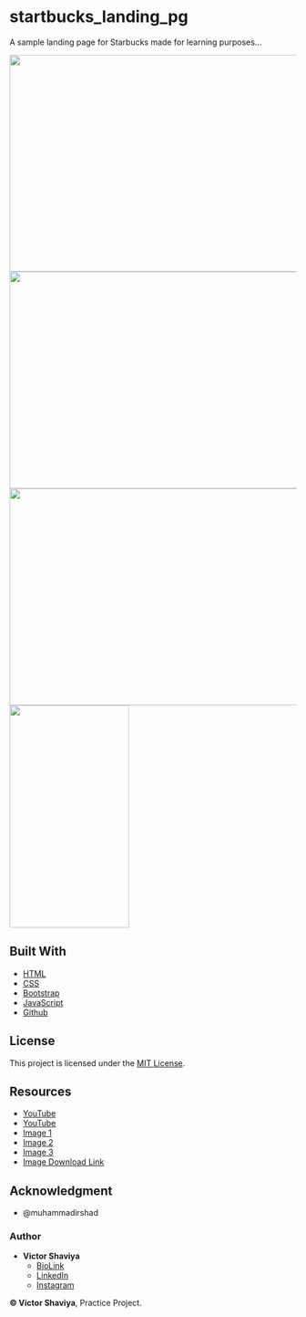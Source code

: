 # startbucks_landing_pg
A sample landing page for Starbucks made for learning purposes...
     
<img src="#" width="750" height="380">             
<img src="#" width="750" height="380">             
<img src="#" width="750" height="380">             
<img src="#" width="210" height="390">            

## Built With

* [HTML](https://developer.mozilla.org/en-US/docs/Web/HTML)        
* [CSS](https://developer.mozilla.org/en-US/docs/Web/css)             
* [Bootstrap](https://getbootstrap.com/docs/5.2/getting-started/introduction/)         
* [JavaScript](https://developer.mozilla.org/en-US/docs/Web/JavaScript)              
* [Github](https://github.com/ShaviyaVictor/shaviya)

## License

This project is licensed under the [MIT License](https://github.com/ShaviyaVictor/startbucks_landing_pg/blob/main/LICENSE).           

## Resources
- [YouTube](https://www.youtube.com/watch?v=91Q6RvKvd7o)          
- [YouTube](https://www.youtube.com/watch?v=HXKNedyDbNE)          
- [Image 1](https://freepngimg.com/png/77325-frappuccino-drink-chocolate-starbucks-matcha-white)          
- [Image 2](https://freepngimg.com/png/62115-tea-coffee-drink-starbucks-latte-free-download-image)          
- [Image 3](https://freepngimg.com/png/62120-coffee-frappuccino-drink-latte-starbucks-unicorn)          
- [Image Download Link](https://drive.google.com/drive/folders/1OOjAy4cfM5tDKceT8-bEI5M78_98iRLV)          


## Acknowledgment

* @muhammadirshad

### Author

* **Victor Shaviya**        
  - [BioLink](https://bio.link/shaviya)       
  - [LinkedIn](https://www.linkedin.com/in/ShaviyaVictor/)          
  - [Instagram](https://www.instagram.com/shaviyavictor/)        
  
  
**© Victor Shaviya**, Practice Project.